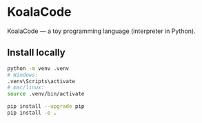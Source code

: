 # KoalaCode

KoalaCode — a toy programming language (interpreter in Python).

## Install locally

```bash
python -m venv .venv
# Windows:
.venv\Scripts\activate
# mac/linux:
source .venv/bin/activate

pip install --upgrade pip
pip install -e .
